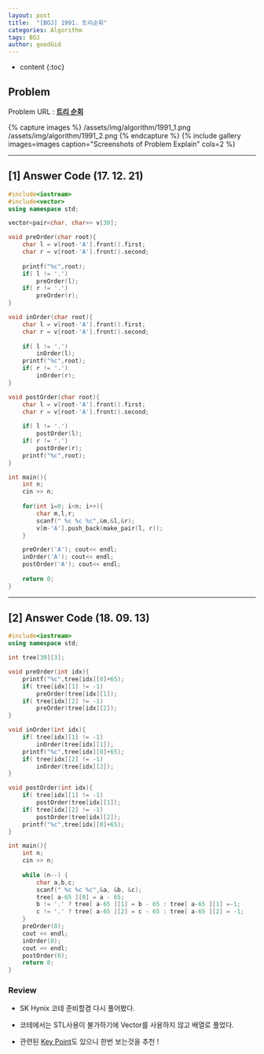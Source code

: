 ```yaml
---
layout: post
title:  "[BOJ] 1991. 트리순회"
categories: Algorithm
tags: BOJ
author: goodGid
---
```

* content
{:toc}


## Problem

Problem URL : **[트리 순회](https://www.acmicpc.net/problem/1991)**

{% capture images %}
    /assets/img/algorithm/1991_1.png
    /assets/img/algorithm/1991_2.png
{% endcapture %}
{% include gallery images=images caption="Screenshots of Problem Explain" cols=2 %}












---


## [1] Answer Code (17. 12. 21)

``` cpp
#include<iostream>
#include<vector>
using namespace std;

vector<pair<char, char>> v[30];

void preOrder(char root){
    char l = v[root-'A'].front().first;
    char r = v[root-'A'].front().second;
    
    printf("%c",root);
    if( l != '.')
        preOrder(l);
    if( r != '.')
        preOrder(r);
}

void inOrder(char root){
    char l = v[root-'A'].front().first;
    char r = v[root-'A'].front().second;
    
    if( l != '.')
        inOrder(l);
    printf("%c",root);
    if( r != '.')
        inOrder(r);
}

void postOrder(char root){
    char l = v[root-'A'].front().first;
    char r = v[root-'A'].front().second;
    
    if( l != '.')
        postOrder(l);
    if( r != '.')
        postOrder(r);
    printf("%c",root);
}

int main(){
    int n;
    cin >> n;
    
    for(int i=0; i<n; i++){
        char m,l,r;
        scanf(" %c %c %c",&m,&l,&r);
        v[m-'A'].push_back(make_pair(l, r));
    }

    preOrder('A'); cout<< endl;
    inOrder('A'); cout<< endl;
    postOrder('A'); cout<< endl;
    
    return 0;
}
```

---

## [2] Answer Code (18. 09. 13)


``` cpp
#include<iostream>
using namespace std;

int tree[30][3];

void preOrder(int idx){
    printf("%c",tree[idx][0]+65);
    if( tree[idx][1] != -1)
        preOrder(tree[idx][1]);
    if( tree[idx][2] != -1)
        preOrder(tree[idx][2]);
}

void inOrder(int idx){
    if( tree[idx][1] != -1)
        inOrder(tree[idx][1]);
    printf("%c",tree[idx][0]+65);
    if( tree[idx][2] != -1)
        inOrder(tree[idx][2]);
}

void postOrder(int idx){
    if( tree[idx][1] != -1)
        postOrder(tree[idx][1]);
    if( tree[idx][2] != -1)
        postOrder(tree[idx][2]);
    printf("%c",tree[idx][0]+65);
}

int main(){
    int n;
    cin >> n;
    
    while (n--) {
        char a,b,c;
        scanf(" %c %c %c",&a, &b, &c);
        tree[ a-65 ][0] = a - 65;
        b != '.' ? tree[ a-65 ][1] = b - 65 : tree[ a-65 ][1] =-1;
        c != '.' ? tree[ a-65 ][2] = c - 65 : tree[ a-65 ][2] = -1;
    }
    preOrder(0);
    cout << endl;
    inOrder(0);
    cout << endl;
    postOrder(0);
    return 0;
}
```

### Review

* SK Hynix 코테 준비할겸 다시 풀어봤다.

* 코테에서는 STL사용이 불가하기에 Vector를 사용하지 않고 배열로 풀었다.

* 관련된 [Key Point](https://goodgid.github.io/Receive-Char-Input/)도 있으니 한번 보는것을 추천 !

